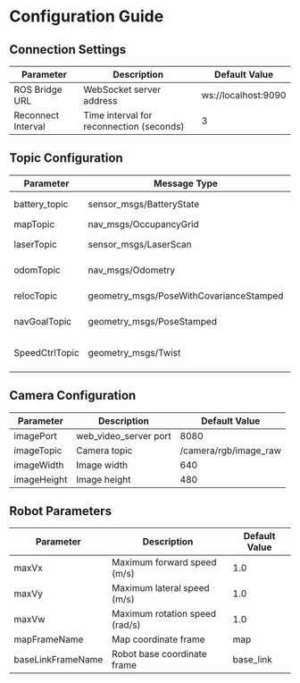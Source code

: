 # Configuration Guide

## Connection Settings

| Parameter | Description | Default Value |
|-----------|-------------|---------------|
| ROS Bridge URL | WebSocket server address | ws://localhost:9090 |
| Reconnect Interval | Time interval for reconnection (seconds) | 3 |

## Topic Configuration

| Parameter | Message Type | Description | Default Value |
|-----------|--------------|-------------|---------------|
| battery_topic | sensor_msgs/BatteryState | Battery status topic | /battery_state |
| mapTopic | nav_msgs/OccupancyGrid | Map topic | /map |
| laserTopic | sensor_msgs/LaserScan | Laser scan topic | /scan |
| odomTopic | nav_msgs/Odometry | Odometry topic | /odom |
| relocTopic | geometry_msgs/PoseWithCovarianceStamped | Relocation topic | /initialpose |
| navGoalTopic | geometry_msgs/PoseStamped | Navigation goal topic | /move_base_simple/goal |
| SpeedCtrlTopic | geometry_msgs/Twist | Speed control topic | /cmd_vel |

## Camera Configuration

| Parameter | Description | Default Value |
|-----------|-------------|---------------|
| imagePort | web_video_server port | 8080 |
| imageTopic | Camera topic | /camera/rgb/image_raw |
| imageWidth | Image width | 640 |
| imageHeight | Image height | 480 |

## Robot Parameters

| Parameter | Description | Default Value |
|-----------|-------------|---------------|
| maxVx | Maximum forward speed (m/s) | 1.0 |
| maxVy | Maximum lateral speed (m/s) | 1.0 |
| maxVw | Maximum rotation speed (rad/s) | 1.0 |
| mapFrameName | Map coordinate frame | map |
| baseLinkFrameName | Robot base coordinate frame | base_link | 